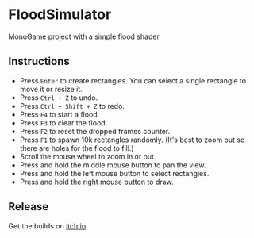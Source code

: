 # FloodSimulator
MonoGame project with a simple flood shader.

## Instructions

* Press `Enter` to create rectangles. You can select a single rectangle to move it or resize it.
* Press `Ctrl + Z` to undo.
* Press `Ctrl + Shift + Z` to redo.
* Press `F4` to start a flood.
* Press `F3` to clear the flood.
* Press `F2` to reset the dropped frames counter.
* Press `F1` to spawn 10k rectangles randomly. (It's best to zoom out so there are holes for the flood to fill.)
* Scroll the mouse wheel to zoom in or out.
* Press and hold the middle mouse button to pan the view.
* Press and hold the left mouse button to select rectangles.
* Press and hold the right mouse button to draw.

## Release

Get the builds on [itch.io](https://apos.itch.io/floodsimulator).
